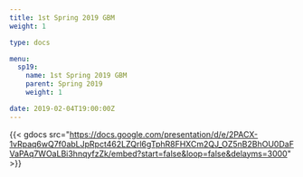 ```yaml
---
title: 1st Spring 2019 GBM
weight: 1

type: docs

menu:
  sp19:
    name: 1st Spring 2019 GBM
    parent: Spring 2019
    weight: 1

date: 2019-02-04T19:00:00Z
---
```


{{< gdocs src="https://docs.google.com/presentation/d/e/2PACX-1vRpaq6wQ7f0abLJpRpct462LZQrl6gTphR8FHXCm2QJ_OZ5nB2BhOU0DaFVaPAq7WOaLBi3hnqyfzZk/embed?start=false&loop=false&delayms=3000" >}}